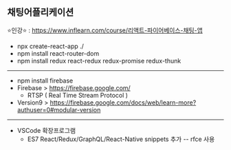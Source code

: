 ## 채팅어플리케이션
:star:인강:star: : https://www.inflearn.com/course/리액트-파이어베이스-채팅-앱

* npx create-react-app ./
* npm install react-router-dom
* npm install redux react-redux redux-promise redux-thunk
---
* npm install firebase
* Firebase > https://firebase.google.com/
  * RTSP ( Real Time Stream Protocol )
* Version9 > https://firebase.google.com/docs/web/learn-more?authuser=0#modular-version  
---
* VSCode 확장프로그램 
   * ES7 React/Redux/GraphQL/React-Native snippets 추가 -- rfce 사용
